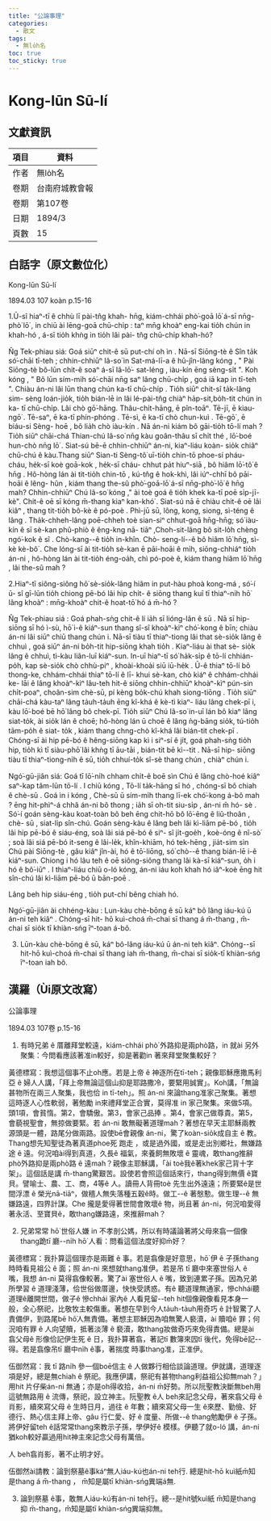 ```yaml
---
title: "公論事理"
categories:
  - 散文
tags:
  - 無lo̍h名
toc: true
toc_sticky: true
---
```


# Kong-lūn Sū-lí

## 文獻資訊

| 項目 | 資料 |
|---|---|
| 作者 | 無lo̍h名 |
| 卷期 | 台南府城教會報 |
| 卷期 | 第107卷 |
| 日期 | 1894/3 |
| 頁數 | 15 |

## 白話字（原文數位化）

Kong-lūn Sū-lí

1894.03 107 koàn p.15-16

1.Ū-sî hiaⁿ-tī ê chhù lī pài-tn̂g khah- hn̄g, kiám-chhái phò͘-goā lō͘ á-sī nn̄g- phò͘ lō͘ , in chiū ài lēng-goā chū-chi̍p : taⁿ mn̄g khoàⁿ eng-kai tio̍h chún in khah-hó , á-sī tio̍h khǹg in tio̍h lâi pài- tn̂g chū-chi̍p khah-hó?

N̂g Tek-phiau siá: Goá siūⁿ chit-ê sū put-chí oh ìn . Nā-sī Siōng-tè ê Sîn ta̍k só͘-chāi tī-teh ; chhin-chhiūⁿ Iâ-so͘ ìn Sat-má-lī-a ê hū-jîn-lâng kóng , " Pài Siōng-tè bô-lūn chit-ê soaⁿ á-sī Iâ-lō͘- sat-léng , iàu-kín ēng sèng-si̍t ". Koh kóng , " Bô lūn sím-mi̍h só͘-chāi nn̄g saⁿ lâng chū-chi̍p , goá iā kap in tī-teh ". Chiàu án-ni lâi lūn thang chún ka-tī chū-chi̍p . Tio̍h siūⁿ chit-sî ta̍k-lâng sim- sèng loán-jio̍k, tio̍h bián-lē in lâi lé-pài-tn̂g chiàⁿ ha̍p-sit,bo̍h-tit chún in ka- tī chū-chi̍p. Lâi chò gō͘-hāng. Thâu-chi̍t-hāng, ē pîn-toāⁿ. Tē-jī, ē kiau-ngō͘ . Tē-saⁿ, ē ka-tī phín-phóng . Tē-sì, ē ka-tī chò chun-kuì . Tē-gō͘ , ē biáu-si Sèng- hoē , bô lia̍h chò iàu-kín . Nā án-ni kiám bô gāi-tio̍h tō-lí mah ? Tio̍h siūⁿ chāi-chá Thian-chú Iâ-so͘ nn̄g kàu goân-thâu sī chi̍t thé , lō͘-boé hun-chò nn̄g lō͘ . Siat-sú bē-ē chhin-chhiūⁿ án-ni, kiaⁿ-liáu koàn- sio̍k chiâⁿ chū-chú ê kàu.Thang siūⁿ Sian-ti Sèng-tô͘ uī-tio̍h chin-tō phoe-sí pháu- cháu, he̍k-sī koè goā-kok , he̍k-sī cháu- chhut pa̍t hiuⁿ-siā , bô hiâm lō͘-tô͘ ê hn̄g . Hô-hòng lán ài tit-tio̍h chin-tō , kú-tn̂g ê hok-khì, lâi iúⁿ-chhī bô pāi-hoāi ê lêng- hûn , kiám thang the-sû phò͘-goā-lō͘ á-sī nn̄g-phò͘-lō͘ ê hn̄g mah? Chhin-chhiūⁿ Chú Iâ-so͘ kóng ," ài toè goá ê tio̍h khek ka-tī poē si̍p-jī-kè". Chit-ê oē sī kóng m̄-thang kiaⁿ kan-khó͘ . Siat-sú nā ē chiàu chit-ê oē lâi kiâⁿ , thang tit-tio̍h bô-kè ê pó-poè . Phì-jū sū, lông, kong, siong, sì-téng ê lâng . Tha̍k-chheh-lâng poē-chheh toè sian-siⁿ chhut-goā hn̄g-hn̄g; só͘ iàu-kín ê sī sè-kan phû-phiò ê êng-kng nā- tiāⁿ ,Choh-sit-lâng bô sit-lo̍h chèng ngó͘-kok ê sî . Chò-kang--ê tio̍h in-khîn. Chò- seng-lí--ê bô hiâm lō͘ hn̄g, sì-kè kè-bô͘ . Che lóng-sī ài tit-tio̍h sè-kan ē pāi-hoāi ê mi̍h, siōng-chhiáⁿ tio̍h án-ni , hô-hòng lán ài tit-tio̍h éng-oa̍h, chì pó-poè ê, kiám thang hiâm lō͘ hn̄g , lâi the-sû mah ?

2.Hiaⁿ-tī siông-siông hō͘ sè-sio̍k-lâng hiâm in put-hàu phoà kong-má , só͘-í ū- sî gī-lūn tio̍h chiong pē-bó lâi hip chi̍t- ê siōng thang kuī tī thiaⁿ-ni̍h hō͘ lâng khoàⁿ : mn̄g-khoàⁿ chit-ê hoat-tō͘ hó á m̄-hó ?

N̂g Tek-phiau siá : Goá phah-sǹg chit-ê lí ia̍h sī lióng-lân ê sū . Nā sī hip-siōng sī hó ì-sù, hō͘ i-ê kiáⁿ-sun thang sî-sî khoàⁿ-kìⁿ chó͘-kong ê bīn; chiàu án-ni lâi siūⁿ chiū thang chún i. Nā-sī tiàu tī thiaⁿ-tiong lâi that sè-sio̍k lâng ê chhuì , goá siūⁿ án-ni bo̍h-tit hip-siōng khah tio̍h . Kiaⁿ-liáu ài that sè- sio̍k lâng ê chhuì, tì-kàu liân-luī kiáⁿ-sun. In-uī hiaⁿ-tī só͘ ha̍k-si̍p ê tō-lí chhián-po̍h, kap sè-sio̍k chò chhù-piⁿ , khoài-khoài siū iū-he̍k . Ū-ê thiaⁿ tō-lí bô thong-ke, chhám-chhái thiaⁿ tō-lí ê lī- khui sè-kan, chò kiáⁿ ê chhám-chhái ke- lāi ê lâng khoàⁿ-kìⁿ lâu-teh hit-ê siōng chhin-chhiūⁿ khoàⁿ-kìⁿ pún-sin chi̍t-poaⁿ, choân-sim chè-sū, pí kèng bo̍k-chú khah siong-tiōng . Tio̍h siūⁿ chāi-chá kàu-taⁿ lâng ta̍uh-ta̍uh ēng kî-khá ê kè-tì kiaⁿ- liáu lâng chek-pī i, kàu lō͘-boé bē hō͘ lâng bô chek-pī. Tio̍h siūⁿ Chú Iâ-so͘ in-uī lán bô kiaⁿ lâng siat-to̍k, ài sio̍k lán ê choē; hô-hòng lán ū choē ê lâng ǹg-bāng sio̍k, tú-tio̍h tām-po̍h ê siat- to̍k , kiám thang chng-chò kî-khá lâi bián-tit chek-pī . Chóng-sī ài hip pē-bó ê hêng-siōng kap kì i siⁿ-sí ê ji̍t, goá phah-sǹg tio̍h hip, tio̍h kì tī siàu-phō͘ lâi khǹg tī āu-tāi , bián-tit bē kì--tit . Nā-sī hip- siōng tiàu tī thiaⁿ-tiong-ni̍h ê sū, tio̍h chhuí-to̍k sî-sè thang chún , chiàⁿ chún i.

Ngó͘-gū-jiân siá: Goá tī lō͘-ni̍h chham chi̍t-ê boē sìn Chú ê lâng chò-hoé kiâⁿ saⁿ-kap tâm-lūn tō-lí . I chiū kóng , Tō-lí ta̍k-hāng sī hó , chóng-sī bô chiah ê chè-sū . Goá ìn i kóng , Chè-sū ū sím-mi̍h thang lī-ek chó͘-kong á-bô mah ? ēng hit-phìⁿ-á chhâ án-ni bô thong ; ia̍h sī oh-tit siu-si̍p , án-ni m̄ hó- sè . Só͘-í goán sèng-kàu koat-toàn bô beh ēng chit-hō bô lō͘-ēng ê liû-thoân , chè- sū , siat-li̍p sîn-chú. Goán sèng-kàu ê lâng beh lâi kì-liām pē-bó , tio̍h lâi hip pē-bó ê siáu-éng, soà lâi siá pē-bó ê siⁿ- sî ji̍t-goe̍h , koè-óng ê nî-sò͘ ; soà lâi siá pē-bó it-seng ê lâi-le̍k, khîn-khiām, hó tek-hēng , jia̍t-sim sìn Chú pài Siōng-tè , gâu kiâⁿ jîn-ài, hó ê tō͘-liōng, só͘ chò--ê thang bián-lē i-ê kiáⁿ-sun. Chiong i hó lâu teh ê oē siông-siông thang lâi kà-sī kiáⁿ-sun, o̍h i hó ê bô͘-iūⁿ . I thiaⁿ-liáu chiū o-ló kóng, án-ni iáu koh khah hó iâⁿ-koè ēng hit sîn-chú lâi kì-liām pē-bó ū bān-poē .

Lâng beh hip siáu-éng , tio̍h put-chí bêng chiah hó.

Ngó͘-gū-jiân ài chhéng-kàu : Lun-kàu chè-bōng ê sū káⁿ bô lâng iáu-kú ū án-ni teh kiâⁿ . Chóng-sī hit- hō kuì-choá m̄-chai sī thang á m̄-thang , m̄-chai sī sio̍k tī khiàn-sńg īⁿ-toan á-bô.

3. Lūn-kàu chè-bōng ê sū, káⁿ bô-lâng iáu-kú ū án-ni teh kiâⁿ. Chóng--sī hit-hō kuì-choá m̄-chai sī thang iah m̄-thang, m̄-chai sī sio̍k-tī khiàn-sńg īⁿ-toan iah bô.

## 漢羅（Ùi原文改寫）

公論事理

1894.03 107卷 p.15-16

1. 有時兄弟 ê 厝離拜堂較遠，kiám-chhái phò͘ 外路抑是兩phò͘路，in 就ài 另外聚集：今問看應該著准in較好，抑是著勸in 著來拜堂聚集較好？

黃德標寫：我想這個事不止oh應。若是上帝 ê 神逐所在tī-teh；親像耶穌應撒馬利亞 ê 婦人人講，「拜上帝無論這個山抑是耶路撒冷，要緊用誠實」。Koh講，「無論甚物所在兩三人聚集，我也佮 in tī-teh」。照 án-ni 來論thang准家己聚集。著想這時逐人心性軟弱，著勉勵 in來禮拜堂正合實，莫得准 in 家己聚集。來做5項。頭1項，會貧惰。第2，會驕傲。第3，會家己品捧 。第4，會家己做尊貴。第5，會藐視聖會，無掠做要緊。若 án-ni 敢無礙著道理mah？著想在早天主耶穌兩教源頭是一體，路尾分做兩路。設使bē會親像 án-ni，驚了koàn-sio̍k成自主 ê 教。Thang想先知聖徒為著真道phoe死 跑走 ，或是過外國，或是走出別鄉社，無嫌路途 ê 遠。何況咱ài得到真道，久長ê 福氣，來養飼無敗壞 ê 靈魂，敢thang推辭phò͘外路抑是兩phò͘路 ê 遠mah？親像主耶穌講，「ài toè我ê著khek家己背十字架」。這個話是講 m̄-thang驚艱苦。設使若會照這個話來行，thang得到無價 ê寶貝。譬喻士、農、工、商，4等ê 人。讀冊人背冊toè 先生出外遠遠；所要緊ê是世間浮漂 ê 榮光nā-tiāⁿ，做穡人無失落種五穀ê時。做工--ê 著慇懃。做生理--ê 無嫌路遠，四界計謀。Che 攏是愛得著世間會敗壞ê 物，尚且著 án-ni，何況咱愛得著永活、至寶貝ê，敢thang嫌路遠，來推辭mah？

2. 兄弟常常 hō͘ 世俗人嫌 in 不孝剖公媽，所以有時議論著將父母來翕一個像thang跪tī 廳--ni̍h hō͘ 人看：問看這個法度好抑m̄好？

黃德標寫：我扑算這個理亦是兩難 ê 事。若是翕像是好意思，hō͘ 伊 ê 子孫thang時時看見祖公 ê 面；照 án-ni 來想就thang准伊。若是吊 tī 廳中來塞世俗人 ê 嘴，我想 án-ni 莫得翕像較著。驚了ài 塞世俗人 ê 嘴，致到連累子孫。因為兄弟所學習 ê 道理淺薄，佮世俗做厝邊，快快受誘惑。有ê 聽道理無通家，慘chhái聽道理ê離開世間，做子ê 慘chhái 家內ê 人看見留--teh hit個像親像看見本身一般，全心祭祀，比敬牧主較傷重。著想在早到今人ta̍uh-ta̍uh用奇巧 ê 計智驚了人責備伊，到路尾bē hō͘人無責備。著想主耶穌因為咱無驚人褻瀆，ài 贖咱ê 罪；何況咱有罪 ê 人向望贖，抵著淡薄 ê 褻瀆，敢thang妝做奇巧來免得責備。總是ài 翕父母ê 形像佮記伊生死 ê 日，我扑算著翕，著記tī 數簿來囥tī 後代，免得bē記--得。若是翕像吊tī 廳中ni̍h ê事，著揣度 時事thang准，正准伊。

伍御然寫：我 tī 路ni̍h 參一個boē信主 ê 人做夥行相佮談論道理。伊就講，道理逐項是好，總是無chiah ê 祭祀。我應伊講，祭祀有甚物thang利益祖公抑無mah？」用hit 片仔柴án-ni 無通；亦是oh得收拾，án-ni m̄好勢。所以阮聖教決斷無beh用這號無路用 ê 流傳，祭祀，設立神主。阮聖教 ê人 beh來記念父母，著來翕父母 ê 肖影，續來寫父母 ê 生時日月，過往 ê 年數；續來寫父母一生 ê來歷、勤儉、好德行、熱心信主拜上帝、gâu 行仁愛、好 ê 度量、所做--ê thang勉勵伊 ê 子孫。將伊好留teh ê話常常thang來教示子孫，學伊好ê 模樣。伊聽了就o-ló 講，án-ni 猶koh較好贏過用hit神主來記念父母有萬倍。

人 beh翕肖影，著不止明才好。

伍御然ài請教：論到祭墓ê事káⁿ無人iáu-kú也án-ni teh行. 總是hit-hō kuì紙m̄知是thang á m̄-thang ， m̄知是屬tī khiàn-sńg異端á無.

3. 論到祭墓 ê事，敢無人iáu-kú有án-ni teh行。總--是hit號kuì紙 m̄知是thang抑 m̄-thang，m̄知是屬tī khiàn-sńg異端抑無。
